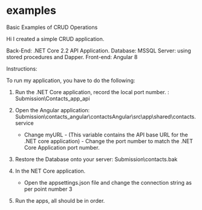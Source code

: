 # examples
Basic Examples of CRUD Operations

Hi I created a simple CRUD application.

Back-End: .NET Core 2.2 API Application. 
Database: MSSQL Server: using stored procedures and Dapper.
Front-end: Angular 8

Instructions: 

To run my application, you have to do the following: 

1. Run the .NET Core application, record the local port number. : Submission\Contacts_app_api


2. Open the Angular application: Submission\contacts_angular\contactsAngular\src\app\shared\contacts.service
	- Change myURL - (This variable contains the API base URL for the .NET core application)
        	- Change the port number to match the .NET Core Application port number.
3. Restore the Database onto your server: Submission\contacts.bak

4. In the NET Core application. 
	- Open the appsettings.json file and change the connection string as per point number 3

5. Run the apps, all should be in order.

